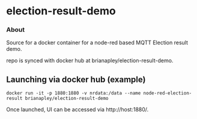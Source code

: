 election-result-demo
======================

### About

Source for a docker container for a node-red based MQTT Election result demo.

repo is synced with docker hub at brianapley/election-result-demo.

## Launching via docker hub (example)

```
docker run -it -p 1880:1880 -v nrdata:/data --name node-red-election-result brianapley/election-result-demo
```

Once launched, UI can be accessed via http://host:1880/.

